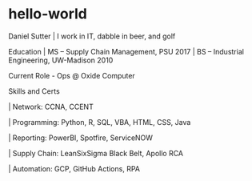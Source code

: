# hello-world
Daniel Sutter
| I work in IT, dabble in beer, and golf

Education
| MS – Supply Chain Management, PSU 2017
| BS – Industrial Engineering, UW-Madison 2010 

Current Role - Ops @ Oxide Computer

Skills and Certs

| Network: CCNA, CCENT

| Programming: Python, R, SQL, VBA, HTML, CSS, Java

| Reporting: PowerBI, Spotfire, ServiceNOW

| Supply Chain: LeanSixSigma Black Belt, Apollo RCA

| Automation: GCP, GitHub Actions, RPA


